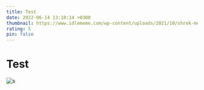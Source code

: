 ```yaml
---
title: Test
date: 2022-06-14 13:10:14 +0300
thumbnail: https://www.idlememe.com/wp-content/uploads/2021/10/shrek-meme-idlememe-1.jpg
rating: 5
pin: false
---
```

# Test

![s](https://www.idlememe.com/wp-content/uploads/2021/10/shrek-meme-idlememe-1.jpg "s")